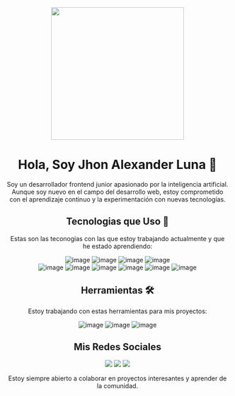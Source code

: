 
<div align="center">
    <img src="https://github.com/devjhonluna/devjhonluna/assets/106981529/3ea6c260-79fd-411e-8727-934cb799cf15" width="300"/>
</div>

<div align="center">
    <h1>Hola, Soy Jhon Alexander Luna 👋</h1>
    <p>Soy un desarrollador frontend junior apasionado por la inteligencia artificial. Aunque soy nuevo en el campo del desarrollo web, estoy comprometido con el aprendizaje continuo y la experimentación con nuevas tecnologías.</p>
</div>

<div align="center">
    <h2>Tecnologias que Uso 🎯 </h2>
    <p>Estas son las teconogias con las que estoy trabajando actualmente y que he estado aprendiendo:</p>
    
![image](https://github.com/devjhonluna/devjhonluna/assets/106981529/e16e1992-1116-490f-bf88-9d6bb3a4453a)  ![image](https://github.com/devjhonluna/devjhonluna/assets/106981529/af1a88bb-a566-4907-831c-7a456e9ff495)
![image](https://github.com/devjhonluna/devjhonluna/assets/106981529/baf33964-1b56-45c2-a4f2-7ea38b9b60bd) ![image](https://github.com/devjhonluna/devjhonluna/assets/106981529/32d31332-fdeb-428d-a3a8-8cf204d5c268)  
![image](https://github.com/devjhonluna/devjhonluna/assets/106981529/80c68f26-7da3-4d65-9b03-6c9106277983) ![image](https://github.com/devjhonluna/devjhonluna/assets/106981529/d6d81a84-4e41-412f-bcc8-41ba5a625a40)
![image](https://github.com/devjhonluna/devjhonluna/assets/106981529/1fc898ad-21f3-49d0-8b10-a32491d16ed4) ![image](https://github.com/devjhonluna/devjhonluna/assets/106981529/94b391e2-e235-4fcb-b96a-41ed52f9bcc2)
![image](https://github.com/devjhonluna/devjhonluna/assets/106981529/dc73da64-269d-40ce-9c2d-89db449fcf40) ![image](https://github.com/devjhonluna/devjhonluna/assets/106981529/a6b4c37c-4a4f-4594-8815-379e98b32b3e)

</div>

<div align="center">
    <h2>Herramientas 🛠️</h2>
 <p> 
    Estoy trabajando con estas herramientas para mis proyectos:  
 </p>

![image](https://github.com/devjhonluna/devjhonluna/assets/106981529/8c6f0113-f5a4-441a-980a-775950ebaf20) 
![image](https://github.com/devjhonluna/devjhonluna/assets/106981529/2e60ec05-da9c-4e4a-b10c-8f4ce7666bcf) 
![image](https://github.com/devjhonluna/devjhonluna/assets/106981529/e23c31ca-3abb-4f72-a521-8256afbc48f2)
    
</div>

<div align="center">
    <h2>Mis Redes Sociales</h2>
    <a href="https://www.linkedin.com/in/jhon-alexander-luna-gonzalez-ab30a017a/"><img src="https://img.shields.io/badge/LinkedIn-0077B5?style=for-the-badge&logo=linkedin&logoColor=white" /></a>
    <a href="https://www.tiktok.com/@dev.jhonluna"><img src="https://img.shields.io/badge/TikTok-000000?style=for-the-badge&logo=tiktok&logoColor=white" /></a>
    <a href="https://x.com/DevJhonluna"><img src="https://img.shields.io/badge/X-000000?style=for-the-badge&logo=x&logoColor=white"/></a>
</div>

<p align="center">
    Estoy siempre abierto a colaborar en proyectos interesantes y aprender de la comunidad. 
</p>



